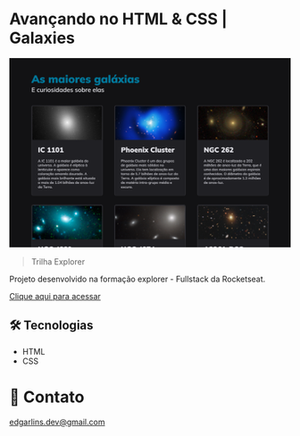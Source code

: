 # Avançando no HTML & CSS | Galaxies

![preview](./.github/preview.png)

>Trilha Explorer

Projeto desenvolvido na formação explorer - Fullstack da Rocketseat.

[Clique aqui para acessar](https://edgar-lins.github.io/projeto-02/)

## 🛠 Tecnologias 

- HTML
- CSS

# 📩 Contato

edgarlins.dev@gmail.com
